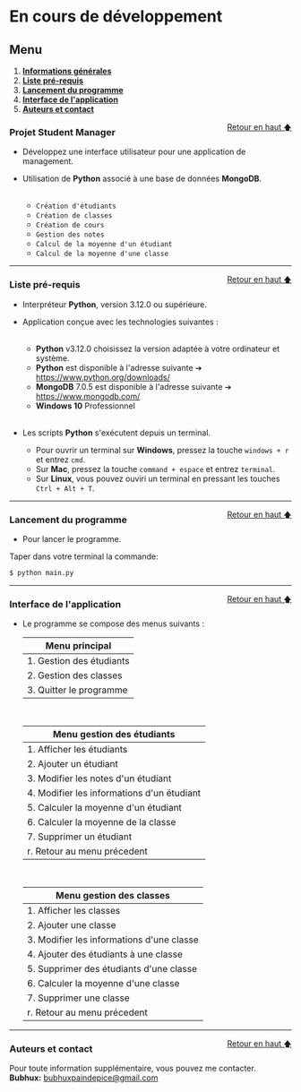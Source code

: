 
# En cours de développement

<div id="top"></div>

## Menu   

1. **[Informations générales](#informations-générales)**   
2. **[Liste pré-requis](#liste-pre-requis)**   
3. **[Lancement du programme](#lancement-du-programme)**   
4. **[Interface de l'application](#interface-application)**   
5. **[Auteurs et contact](#auteur-contact)**   

<div id="informations-générale"></div>
<a href="#top" style="float: right;">Retour en haut 🡅</a>

### Projet Student Manager

- Développez une interface utilisateur pour une application de management.  
- Utilisation de **Python** associé à une base de données **MongoDB**.   
      &nbsp;   

    - ``Création d'étudiants``
    - ``Création de classes``
    - ``Création de cours``
    - ``Gestion des notes``
    - ``Calcul de la moyenne d'un étudiant``
    - ``Calcul de la moyenne d'une classe``

--------------------------------------------------------------------------------------------------------------------------------

<div id="liste-pre-requis"></div>
<a href="#top" style="float: right;">Retour en haut 🡅</a>

### Liste pré-requis   

- Interpréteur **Python**, version 3.12.0 ou supérieure.   

- Application conçue avec les technologies suivantes :   
  &nbsp;   

  - **Python** v3.12.0 choisissez la version adaptée à votre ordinateur et système.   
  - **Python** est disponible à l'adresse suivante ➔ https://www.python.org/downloads/   
  - **MongoDB** 7.0.5 est disponible à l'adresse suivante ➔ https://www.mongodb.com/
  - **Windows 10** Professionnel   
    &nbsp;   

- Les scripts **Python** s'exécutent depuis un terminal.   
  - Pour ouvrir un terminal sur **Windows**, pressez la touche ``windows + r`` et entrez ``cmd``.   
  - Sur **Mac**, pressez la touche ``command + espace`` et entrez ``terminal``.   
  - Sur **Linux**, vous pouvez ouviri un terminal en pressant les touches ``Ctrl + Alt + T``.   

--------------------------------------------------------------------------------------------------------------------------------

<div id="lancement-du-programme"></div>
<a href="#top" style="float: right;">Retour en haut 🡅</a>

### Lancement du programme   

- Pour lancer le programme.   

Taper dans votre terminal la commande:   

```bash
$ python main.py
```   

--------------------------------------------------------------------------------------------------------------------------------

<div id="interface-application"></div>
<a href="#top" style="float: right;">Retour en haut 🡅</a>

### Interface de l'application   

- Le programme se compose des menus suivants :   

    |      Menu principal       |
    |---------------------------|
    | 1. Gestion des étudiants  |
    | 2. Gestion des classes    |
    | 3. Quitter le programme   |

  &nbsp;   

    |      Menu gestion des étudiants            |
    |--------------------------------------------|
    | 1. Afficher les étudiants                  |
    | 2. Ajouter un étudiant                     |
    | 3. Modifier les notes d'un étudiant        |
    | 4. Modifier les informations d'un étudiant |
    | 5. Calculer la moyenne d'un étudiant       |
    | 6. Calculer la moyenne de la classe        |
    | 7. Supprimer un étudiant                   |
    | r. Retour au menu précedent                |

  &nbsp;   

    |       Menu gestion des classes             |
    |--------------------------------------------|
    | 1. Afficher les classes                    |
    | 2. Ajouter une classe                      |
    | 3. Modifier les informations d'une classe  |
    | 4. Ajouter des étudiants à une classe      |
    | 5. Supprimer des étudiants d'une classe    |
    | 6. Calculer la moyenne d'une classe        |
    | 7. Supprimer une classe                    |
    | r. Retour au menu précedent                |


--------------------------------------------------------------------------------------------------------------------------------

<div id="auteur-contact"></div>
<a href="#top" style="float: right;">Retour en haut 🡅</a>

### Auteurs et contact   

Pour toute information supplémentaire, vous pouvez me contacter.   
**Bubhux:** bubhuxpaindepice@gmail.com   
